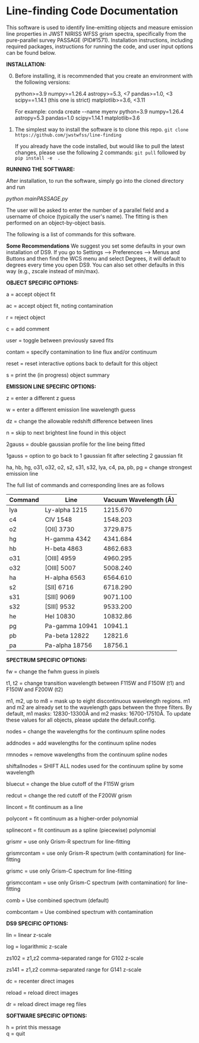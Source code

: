 # Line-finding Code Documentation 

This software is used to identify line-emitting objects and measure emission line properties in JWST NIRISS WFSS grism spectra, specifically from the pure-parallel survey PASSAGE (PID#1571). Installation instructions, including required packages, instructions for running the code, and user input options can be found below.  


**INSTALLATION:**  

0. Before installing, it is recommended that you create an environment with the following versions:

    python>=3.9
    numpy>=1.26.4
    astropy>=5.3, <7
    pandas>=1.0, <3
    scipy==1.14.1 (this one is strict)
    matplotlib>=3.6, <3.11

    For example: conda create --name myenv python=3.9 numpy=1.26.4 astropy=5.3 pandas=1.0 scipy=1.14.1 matplotlib=3.6 

1. The simplest way to install the software is to clone this repo. 
    ```git clone https://github.com/jwstwfss/line-finding```

    If you already have the code installed, but would like to pull the latest changes, please use the following 2 commands:
    ```git pull``` followed by ```pip install -e  .```



**RUNNING THE SOFTWARE:**  

After installation, to run the software, simply go into the cloned directory and run 

*python mainPASSAGE.py*

The user will be asked to enter the number of a parallel field and a username of choice (typically the user's name). The fitting is then performed on an object-by-object basis. 

The following is a list of commands for this software.


**Some Recommendations**
We suggest you set some defaults in your own installation of DS9. If you go to Settings --> Preferences --> Menus and Buttons and then find the WCS menu and select Degrees, it will default to degrees every time you open DS9. You can also set other defaults in this way (e.g., zscale instead of min/max).


**OBJECT SPECIFIC OPTIONS:**  

a = accept object fit  

ac = accept object fit, noting contamination  

r = reject object  

c = add comment  

user = toggle between previously saved fits  

contam = specify contamination to line flux and/or continuum  

reset = reset interactive options back to default for this object  

s = print the (in progress) object summary


**EMISSION LINE SPECIFIC OPTIONS:**  

z = enter a different z guess  

w = enter a different emission line wavelength guess

dz = change the allowable redshift difference between lines  

n = skip to next brightest line found in this object

2gauss = double gaussian profile for the line being fitted

1gauss = option to go back to 1 gaussian fit after selecting 2 gaussian fit

ha, hb, hg, o31, o32, o2, s2, s31, s32, lya, c4, pa, pb, pg = change strongest emission line

The full list of commands and corresponding lines are as follows

| **Command** | **Line**       | **Vacuum Wavelength (Å)** |
| ----------- | -------------- | ------------------------- |
| lya         | Ly-alpha 1215  | 1215.670                  |
| c4          | CIV 1548       | 1548.203                  |
| o2          | [OII] 3730     | 3729.875                  |
| hg          | H-gamma 4342   | 4341.684                  |
| hb          | H-beta 4863    | 4862.683                  |
| o31         | [OIII] 4959    | 4960.295                  |
| o32         | [OIII] 5007    | 5008.240                  |
| ha          | H-alpha 6563   | 6564.610                  |
| s2          | [SII] 6716     | 6718.290                  |
| s31         | [SIII] 9069    | 9071.100                  |
| s32         | [SIII] 9532    | 9533.200                  |
| he          | HeI 10830      | 10832.86                  |
| pg          | Pa-gamma 10941 | 10941.1                   |
| pb          | Pa-beta 12822  | 12821.6                   |
| pa          | Pa-alpha 18756 | 18756.1                   |


**SPECTRUM SPECIFIC OPTIONS:**  

fw = change the fwhm guess in pixels  

t1, t2 = change transition wavelength between F115W and F150W (t1) and F150W and F200W (t2)  

m1, m2, up to m8 = mask up to eight discontinuous wavelength regions. m1 and m2 are already set to the wavelength gaps between the three filters.  By default, m1 masks: 12830-13300Å and m2 masks: 16700-17510Å. To update these values for all objects, please update the default.config.

nodes = change the wavelengths for the continuum spline nodes  

addnodes = add wavelengths for the continuum spline nodes

rmnodes = remove wavelengths from the continuum spline nodes

shiftallnodes = SHIFT ALL nodes used for the continuum spline by some wavelength   

bluecut = change the blue cutoff of the F115W grism  

redcut  = change the red cutoff of the F200W grism

lincont = fit continuum as a line

polycont = fit continuum as a higher-order polynomial

splinecont = fit continuum as a spline (piecewise) polynomial

grismr = use only Grism-R spectrum for line-fitting

grismrcontam = use only Grism-R spectrum (with contamination) for line-fitting

grismc = use only Grism-C spectrum for line-fitting

grismccontam = use only Grism-C spectrum (with contamination) for line-fitting

comb = Use combined spectrum (default)

combcontam = Use combined spectrum with contamination



**DS9 SPECIFIC OPTIONS:**  

lin = linear z-scale  

log = logarithmic z-scale

zs102 = z1,z2 comma-separated range for G102 z-scale  

zs141 = z1,z2 comma-separated range for G141 z-scale  

dc = recenter direct images  

reload = reload direct images  

dr = reload direct image reg files

**SOFTWARE SPECIFIC OPTIONS:**  

h = print this message  
q = quit
